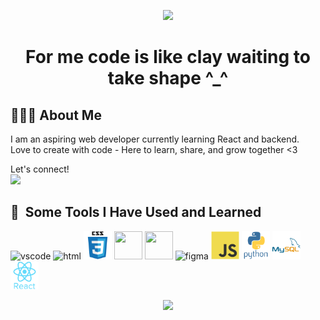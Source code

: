 <p align="center">
  <img src = "https://capsule-render.vercel.app/api?type=waving&height=100&color=0:f3ede1,100:d6c29b&text=Heyy!&fontColor=ffffff">
</p>
<h1 align="center">For me code is like clay waiting to take shape ^_^</h1>
<!-- <h1 align="center">Here to learn, share, and grow together ^_^</h1> -->

<h2>👩🏽‍💻 About Me</h2>
<p>
  I am an aspiring web developer currently learning React and backend.<br>
  Love to create with code - Here to learn, share, and grow together <3
</p>

<p>Let's connect!<br>
<a href="https://www.linkedin.com/in/nazeeha-kb/">
  <img height="50" src="https://user-images.githubusercontent.com/46517096/166973395-19676cd8-f8ec-4abf-83ff-da8243505b82.png"/>
</a>
</p>

<h2>🔨 &nbsp;Some Tools I Have Used and Learned</h2>
<p align="left">
  <img src="https://cdn.jsdelivr.net/gh/devicons/devicon/icons/vscode/vscode-original.svg" alt="vscode" width="45" height="45"/>
  <img src="https://cdn.jsdelivr.net/gh/devicons/devicon/icons/html5/html5-original.svg" alt="html" width="45" height="45"/>
  <img src="https://raw.githubusercontent.com/devicons/devicon/master/icons/css3/css3-original-wordmark.svg" alt="css3" width="45" height="45" />
  <img src="https://upload.wikimedia.org/wikipedia/commons/d/d5/Tailwind_CSS_Logo.svg" width="45" height="45" />
  <img src="https://cdn.jsdelivr.net/gh/devicons/devicon@latest/icons/bootstrap/bootstrap-original-wordmark.svg" width="45" height="45" />
  <img src="https://cdn.jsdelivr.net/gh/devicons/devicon/icons/figma/figma-original.svg" alt="figma" width="45" height="45"/>   
  <img src="https://raw.githubusercontent.com/devicons/devicon/master/icons/javascript/javascript-original.svg" alt="javascript" width="45" height="45" />
  <img src="https://raw.githubusercontent.com/devicons/devicon/master/icons/python/python-original-wordmark.svg" alt="python" width="45" height="45"/>
  <img src="https://raw.githubusercontent.com/devicons/devicon/master/icons/mysql/mysql-original-wordmark.svg" alt="mysql" width="45" height="45" />
    <img src="https://raw.githubusercontent.com/devicons/devicon/master/icons/react/react-original-wordmark.svg" alt="react" width="45" height="45" />

</p>
<p align="center">
  <img src="https://capsule-render.vercel.app/api?type=waving&height=100&section=footer&color=0:f3ede1,100:d6c29b&fontColor=ffffff"/>
</p>
